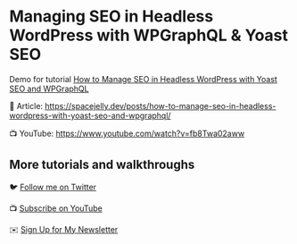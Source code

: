 # Managing SEO in Headless WordPress with WPGraphQL & Yoast SEO

Demo for tutorial [How to Manage SEO in Headless WordPress with Yoast SEO and WPGraphQL](https://spacejelly.dev/posts/how-to-manage-seo-in-headless-wordpress-with-yoast-seo-and-wpgraphql/)

📝 Article: https://spacejelly.dev/posts/how-to-manage-seo-in-headless-wordpress-with-yoast-seo-and-wpgraphql/

📺 YouTube: https://www.youtube.com/watch?v=fb8Twa02aww

## More tutorials and walkthroughs

🐦 [Follow me on Twitter](https://twitter.com/colbyfayock)

📺 [Subscribe on YouTube](https://www.youtube.com/colbyfayock)

✉️ [Sign Up for My Newsletter](https://colbyfayock.com/newsletter)
